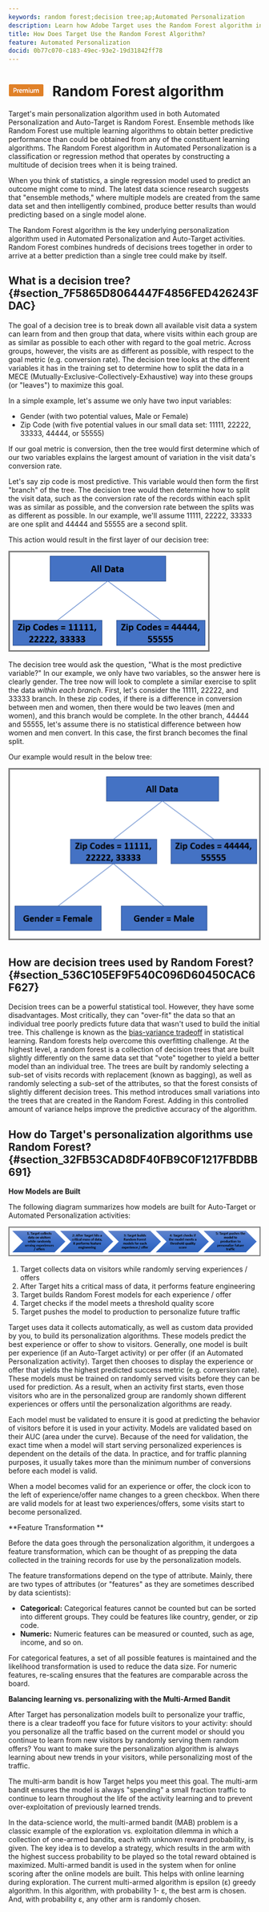 ```yaml
---
keywords: random forest;decision tree;ap;Automated Personalization
description: Learn how Adobe Target uses the Random Forest algorithm in both Automated Personalization (AP) and Auto-Target activities.
title: How Does Target Use the Random Forest Algorithm?
feature: Automated Personalization
docid: 0b77c070-c183-49ec-93e2-19d31842ff78
---
```


# ![PREMIUM](/help/assets/premium.png) Random Forest algorithm

Target's main personalization algorithm used in both Automated Personalization and Auto-Target is Random Forest. Ensemble methods like Random Forest use multiple learning algorithms to obtain better predictive performance than could be obtained from any of the constituent learning algorithms. The Random Forest algorithm in Automated Personalization is a classification or regression method that operates by constructing a multitude of decision trees when it is being trained.

 When you think of statistics, a single regression model used to predict an outcome might come to mind. The latest data science research suggests that "ensemble methods," where multiple models are created from the same data set and then intelligently combined, produce better results than would predicting based on a single model alone.

The Random Forest algorithm is the key underlying personalization algorithm used in Automated Personalization and Auto-Target activities. Random Forest combines hundreds of decisions trees together in order to arrive at a better prediction than a single tree could make by itself.

## What is a decision tree? {#section_7F5865D8064447F4856FED426243FDAC}

The goal of a decision tree is to break down all available visit data a system can learn from and then group that data, where visits within each group are as similar as possible to each other with regard to the goal metric. Across groups, however, the visits are as different as possible, with respect to the goal metric (e.g. conversion rate). The decision tree looks at the different variables it has in the training set to determine how to split the data in a MECE (Mutually-Exclusive-Collectively-Exhaustive) way into these groups (or "leaves") to maximize this goal.

In a simple example, let's assume we only have two input variables:

* Gender (with two potential values, Male or Female) 
* Zip Code (with five potential values in our small data set: 11111, 22222, 33333, 44444, or 55555)

If our goal metric is conversion, then the tree would first determine which of our two variables explains the largest amount of variation in the visit data's conversion rate.

Let's say zip code is most predictive. This variable would then form the first "branch" of the tree. The decision tree would then determine how to split the visit data, such as the conversion rate of the records within each split was as similar as possible, and the conversion rate between the splits was as different as possible. In our example, we'll assume 11111, 22222, 33333 are one split and 44444 and 55555 are a second split.

This action would result in the first layer of our decision tree:

![](assets/decsion_tree_1.png)

The decision tree would ask the question, "What is the most predictive variable?" In our example, we only have two variables, so the answer here is clearly gender. The tree now will look to complete a similar exercise to split the data *within each branch*. First, let's consider the 11111, 22222, and 33333 branch. In these zip codes, if there is a difference in conversion between men and women, then there would be two leaves (men and women), and this branch would be complete. In the other branch, 44444 and 55555, let's assume there is no statistical difference between how women and men convert. In this case, the first branch becomes the final split.

Our example would result in the below tree:

![](assets/decsion_tree_2.png)

## How are decision trees used by Random Forest? {#section_536C105EF9F540C096D60450CAC6F627}

Decision trees can be a powerful statistical tool. However, they have some disadvantages. Most critically, they can "over-fit" the data so that an individual tree poorly predicts future data that wasn't used to build the initial tree. This challenge is known as the [bias-variance tradeoff](https://en.wikipedia.org/wiki/Bias%E2%80%93variance_tradeoff) in statistical learning. Random forests help overcome this overfitting challenge. At the highest level, a random forest is a collection of decision trees that are built slightly differently on the same data set that "vote" together to yield a better model than an individual tree. The trees are built by randomly selecting a sub-set of visits records with replacement (known as bagging), as well as randomly selecting a sub-set of the attributes, so that the forest consists of slightly different decision trees. This method introduces small variations into the trees that are created in the Random Forest. Adding in this controlled amount of variance helps improve the predictive accuracy of the algorithm.  

## How do Target's personalization algorithms use Random Forest? {#section_32FB53CAD8DF40FB9C0F1217FBDBB691}

**How Models are Built**

The following diagram summarizes how models are built for Auto-Target or Automated Personalization activities:

![](assets/random_forest_flow.png)

1. Target collects data on visitors while randomly serving experiences / offers 
1. After Target hits a critical mass of data, it performs feature engineering 
1. Target builds Random Forest models for each experience / offer 
1. Target checks if the model meets a threshold quality score 
1. Target pushes the model to production to personalize future traffic

Target uses data it collects automatically, as well as custom data provided by you, to build its personalization algorithms. These models predict the best experience or offer to show to visitors. Generally, one model is built per experience (if an Auto-Target activity) or per offer (if an Automated Personalization activity). Target then chooses to display the experience or offer that yields the highest predicted success metric (e.g. conversion rate). These models must be trained on randomly served visits before they can be used for prediction. As a result, when an activity first starts, even those visitors who are in the personalized group are randomly shown different experiences or offers until the personalization algorithms are ready.

Each model must be validated to ensure it is good at predicting the behavior of visitors before it is used in your activity. Models are validated based on their AUC (area under the curve). Because of the need for validation, the exact time when a model will start serving personalized experiences is dependent on the details of the data. In practice, and for traffic planning purposes, it usually takes more than the minimum number of conversions before each model is valid.

When a model becomes valid for an experience or offer, the clock icon to the left of experience/offer name changes to a green checkbox. When there are valid models for at least two experiences/offers, some visits start to become personalized.

**Feature Transformation **

Before the data goes through the personalization algorithm, it undergoes a feature transformation, which can be thought of as prepping the data collected in the training records for use by the personalization models.

The feature transformations depend on the type of attribute. Mainly, there are two types of attributes (or "features" as they are sometimes described by data scientists):

* **Categorical:** Categorical features cannot be counted but can be sorted into different groups. They could be features like country, gender, or zip code. 
* **Numeric:** Numeric features can be measured or counted, such as age, income, and so on.

For categorical features, a set of all possible features is maintained and the likelihood transformation is used to reduce the data size. For numeric features, re-scaling ensures that the features are comparable across the board.

**Balancing learning vs. personalizing with the Multi-Armed Bandit**

After Target has personalization models built to personalize your traffic, there is a clear tradeoff you face for future visitors to your activity: should you personalize all the traffic based on the current model or should you continue to learn from new visitors by randomly serving them random offers? You want to make sure the personalization algorithm is always learning about new trends in your visitors, while personalizing most of the traffic.

The multi-arm bandit is how Target helps you meet this goal. The multi-arm bandit ensures the model is always "spending" a small fraction traffic to continue to learn throughout the life of the activity learning and to prevent over-exploitation of previously learned trends.

In the data-science world, the multi-armed bandit (MAB) problem is a classic example of the exploration vs. exploitation dilemma in which a collection of one-armed bandits, each with unknown reward probability, is given. The key idea is to develop a strategy, which results in the arm with the highest success probability to be played so the total reward obtained is maximized. Multi-armed bandit is used in the system when for online scoring after the online models are built. This helps with online learning during exploration. The current multi-armed algorithm is epsilon (ε) greedy algorithm. In this algorithm, with probability 1- ε, the best arm is chosen. And, with probability ε, any other arm is randomly chosen. 
